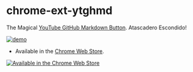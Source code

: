 # chrome-ext-ytghmd
The Magical [YouTube GitHub Markdown Button][storepage]. Atascadero Escondido!

[![demo][screenshot]][storepage]

+ Available in the [Chrome Web Store][storepage].

[![Available in the Chrome Web Store][storelogo]][storepage]

[storepage]: https://chrome.google.com/webstore/detail/youtube-github-markdown-b/iikknlipbkecnjnfhimdolankojmailj

[storelogo]: https://cloud.githubusercontent.com/assets/7258373/6788162/ee497942-d154-11e4-934d-ef386061181d.png "Available in the Chrome Web Store"

[screenshot]: https://cloud.githubusercontent.com/assets/7258373/9428341/97b80656-495f-11e5-816a-c4c8ed43127f.png

